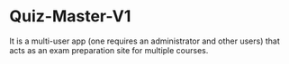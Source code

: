 # Quiz-Master-V1
It is a multi-user app (one requires an administrator and other users) that acts as an exam preparation site for multiple courses.
